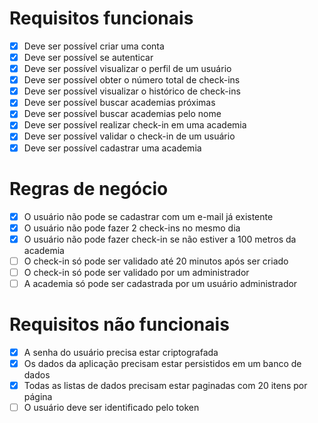 # Requisitos funcionais

- [x] Deve ser possível criar uma conta
- [x] Deve ser possível se autenticar
- [x] Deve ser possível visualizar o perfil de um usuário
- [x] Deve ser possível obter o número total de check-ins
- [x] Deve ser possível visualizar o histórico de check-ins
- [x] Deve ser possível buscar academias próximas
- [x] Deve ser possível buscar academias pelo nome
- [x] Deve ser possível realizar check-in em uma academia
- [x] Deve ser possível validar o check-in de um usuário
- [x] Deve ser possível cadastrar uma academia

# Regras de negócio

- [x] O usuário não pode se cadastrar com um e-mail já existente
- [x] O usuário não pode fazer 2 check-ins no mesmo dia
- [x] O usuário não pode fazer check-in se não estiver a 100 metros da academia
- [ ] O check-in só pode ser validado até 20 minutos após ser criado
- [ ] O check-in só pode ser validado por um administrador
- [ ] A academia só pode ser cadastrada por um usuário administrador

# Requisitos não funcionais

- [x] A senha do usuário precisa estar criptografada
- [x] Os dados da aplicação precisam estar persistidos em um banco de dados
- [x] Todas as listas de dados precisam estar paginadas com 20 itens por página
- [ ] O usuário deve ser identificado pelo token
